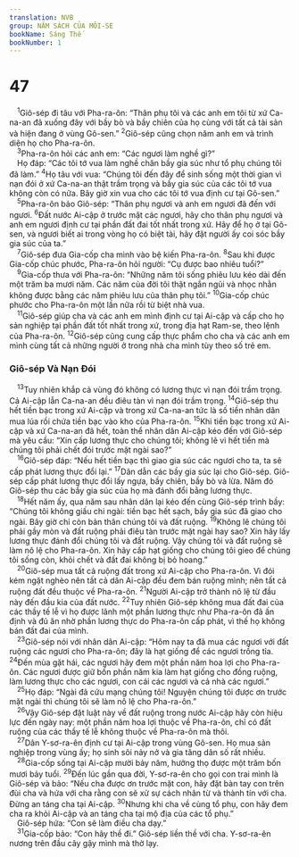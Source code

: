 ```yaml
---
translation: NVB
group: NĂM SÁCH CỦA MÔI-SE
bookName: Sáng Thế 
bookNumber: 1
---
```


<div class="title"><h1>47</h1></div>
<span class="verse sa_47_1"> <sup>1</sup>Giô-sép đi tâu với Pha-ra-ôn: “Thân phụ tôi và các anh em tôi từ xứ Ca-na-an đã xuống đây với bầy bò và bầy chiên của họ cùng với tất cả tài sản và hiện đang ở vùng Gô-sen.” </span>
<span class="verse sa_47_2"><sup>2</sup>Giô-sép cũng chọn năm anh em và trình diện họ cho Pha-ra-ôn. <br/></span>
<span class="verse sa_47_3"> <sup>3</sup>Pha-ra-ôn hỏi các anh em: “Các ngươi làm nghề gì?” <br/> Họ đáp: “Các tôi tớ vua làm nghề chăn bầy gia súc như tổ phụ chúng tôi đã làm.” </span>
<span class="verse sa_47_4"><sup>4</sup>Họ tâu với vua: “Chúng tôi đến đây để sinh sống một thời gian vì nạn đói ở xứ Ca-na-an thật trầm trọng và bầy gia súc của các tôi tớ vua không còn có nữa. Bây giờ xin vua cho các tôi tớ vua định cư tại Gô-sen.” <br/></span>
<span class="verse sa_47_5"> <sup>5</sup>Pha-ra-ôn bảo Giô-sép: “Thân phụ ngươi và anh em ngươi đã đến với ngươi. </span>
<span class="verse sa_47_6"><sup>6</sup>Đất nước Ai-cập ở trước mặt các ngươi, hãy cho thân phụ ngươi và anh em ngươi định cư tại phần đất đai tốt nhất trong xứ. Hãy để họ ở tại Gô-sen, và ngươi biết ai trong vòng họ có biệt tài, hãy đặt người ấy coi sóc bầy gia súc của ta.” <br/></span>
<span class="verse sa_47_7"> <sup>7</sup>Giô-sép đưa Gia-cốp cha mình vào bệ kiến Pha-ra-ôn. </span>
<span class="verse sa_47_8"><sup>8</sup>Sau khi được Gia-cốp chúc phước, Pha-ra-ôn hỏi người: “Cụ được bao nhiêu tuổi?” <br/></span>
<span class="verse sa_47_9"> <sup>9</sup>Gia-cốp thưa với Pha-ra-ôn: “Những năm tôi sống phiêu lưu kéo dài đến một trăm ba mươi năm. Các năm của đời tôi thật ngắn ngủi và nhọc nhằn không được bằng các năm phiêu lưu của thân phụ tôi.” </span>
<span class="verse sa_47_10"><sup>10</sup>Gia-cốp chúc phước cho Pha-ra-ôn một lần nữa rồi từ biệt nhà vua. <br/></span>
<span class="verse sa_47_11"> <sup>11</sup>Giô-sép giúp cha và các anh em mình định cư tại Ai-cập và cấp cho họ sản nghiệp tại phần đất tốt nhất trong xứ, trong địa hạt Ram-se, theo lệnh của Pha-ra-ôn. </span>
<span class="verse sa_47_12"><sup>12</sup>Giô-sép cũng cung cấp thực phẩm cho cha và các anh em mình cùng tất cả những người ở trong nhà cha mình tùy theo số trẻ em. <br/></span>
<div class="title"><h3>Giô-sép Và Nạn Đói </h3></div>
<span class="verse sa_47_13"> <sup>13</sup>Tuy nhiên khắp cả vùng đó không có lương thực vì nạn đói trầm trọng. Cả Ai-cập lẫn Ca-na-an đều điêu tàn vì nạn đói trầm trọng. </span>
<span class="verse sa_47_14"><sup>14</sup>Giô-sép thu hết tiền bạc trong xứ Ai-cập và trong xứ Ca-na-an tức là số tiền nhân dân mua lúa rồi chứa tiền bạc vào kho của Pha-ra-ôn. </span>
<span class="verse sa_47_15"><sup>15</sup>Khi tiền bạc trong xứ Ai-cập và xứ Ca-na-an đã hết, toàn thể nhân dân Ai-cập kéo đến với Giô-sép mà yêu cầu: “Xin cấp lương thực cho chúng tôi; không lẽ vì hết tiền mà chúng tôi phải chết đói trước mặt ngài sao?” <br/></span>
<span class="verse sa_47_16"> <sup>16</sup>Giô-sép đáp: “Nếu hết tiền bạc thì giao gia súc các ngươi cho ta, ta sẽ cấp phát lương thực đổi lại.” </span>
<span class="verse sa_47_17"><sup>17</sup>Dân dẫn các bầy gia súc lại cho Giô-sép. Giô-sép cấp phát lương thực đổi lấy ngựa, bầy chiên, bầy bò và lừa. Năm đó Giô-sép thu các bầy gia súc của họ mà đánh đổi bằng lương thực. <br/></span>
<span class="verse sa_47_18"> <sup>18</sup>Hết năm ấy, qua năm sau nhân dân lại kéo đến cùng Giô-sép trình bầy: “Chúng tôi không giấu chi ngài: tiền bạc hết sạch, bầy gia súc đã giao cho ngài. Bây giờ chỉ còn bản thân chúng tôi và đất ruộng. </span>
<span class="verse sa_47_19"><sup>19</sup>Không lẽ chúng tôi phải gầy mòn và đất ruộng phải điêu tàn trước mặt ngài hay sao? Xin hãy lấy lương thực đánh đổi chúng tôi và đất ruộng. Vậy chúng tôi và đất ruộng sẽ làm nô lệ cho Pha-ra-ôn. Xin hãy cấp hạt giống cho chúng tôi gieo để chúng tôi sống còn, khỏi chết và đất đai không bị bỏ hoang.” <br/></span>
<span class="verse sa_47_20"> <sup>20</sup>Giô-sép mua tất cả ruộng đất trong xứ Ai-cập cho Pha-ra-ôn. Vì đói kém ngặt nghèo nên tất cả dân Ai-cập đều đem bán ruộng mình; nên tất cả ruộng đất đều thuộc về Pha-ra-ôn. </span>
<span class="verse sa_47_21"><sup>21</sup>Người Ai-cập trở thành nô lệ từ đầu này đến đầu kia của đất nước. </span>
<span class="verse sa_47_22"><sup>22</sup>Tuy nhiên Giô-sép không mua đất đai của các thầy tế lễ vì họ được lãnh một phần lương thực như Pha-ra-ôn đã ấn định và đủ ăn nhờ phần lương thực do Pha-ra-ôn cấp phát, vì thế họ không bán đất đai của mình. <br/></span>
<span class="verse sa_47_23"> <sup>23</sup>Giô-sép nói với nhân dân Ai-cập: “Hôm nay ta đã mua các ngươi với đất ruộng các ngươi cho Pha-ra-ôn; đây là hạt giống để các ngươi trồng tỉa. </span>
<span class="verse sa_47_24"><sup>24</sup>Đến mùa gặt hái, các ngươi hãy đem một phần năm hoa lợi cho Pha-ra-ôn. Các ngươi được giữ bốn phần năm kia làm hạt giống cho đồng ruộng, làm lương thực cho các ngươi, con cái các ngươi và cả nhà các ngươi.” <br/></span>
<span class="verse sa_47_25"> <sup>25</sup>Họ đáp: “Ngài đã cứu mạng chúng tôi! Nguyện chúng tôi được ơn trước mặt ngài thì chúng tôi sẽ làm nô lệ cho Pha-ra-ôn.” <br/></span>
<span class="verse sa_47_26"> <sup>26</sup>Vậy Giô-sép đặt luật này về đất ruộng trong nước Ai-cập hãy còn hiệu lực đến ngày nay: một phần năm hoa lợi thuộc về Pha-ra-ôn, chỉ có đất ruộng của các thầy tế lễ không thuộc về Pha-ra-ôn mà thôi. <br/></span>
<span class="verse sa_47_27"> <sup>27</sup>Dân Y-sơ-ra-ên định cư tại Ai-cập trong vùng Gô-sen. Họ mua sản nghiệp trong vùng ấy; họ sinh sôi nảy nở và gia tăng dân số rất nhiều. <br/></span>
<span class="verse sa_47_28"> <sup>28</sup>Gia-cốp sống tại Ai-cập mười bảy năm, hưởng thọ được một trăm bốn mươi bảy tuổi. </span>
<span class="verse sa_47_29"><sup>29</sup>Đến lúc gần qua đời, Y-sơ-ra-ên cho gọi con trai mình là Giô-sép và bảo: “Nếu cha được ơn trước mặt con, hãy đặt bàn tay con trên đùi cha và hứa với cha rằng con sẽ xử sự cách nhân từ và thành tín với cha. Đừng an táng cha tại Ai-cập. </span>
<span class="verse sa_47_30"><sup>30</sup>Nhưng khi cha về cùng tổ phụ, con hãy đem cha ra khỏi Ai-cập và an táng cha tại mộ địa của các tổ phụ.” <br/> Giô-sép hứa: “Con sẽ làm điều cha dạy.” <br/></span>
<span class="verse sa_47_31"> <sup>31</sup>Gia-cốp bảo: “Con hãy thề đi.” Giô-sép liền thề với cha. Y-sơ-ra-ên nương trên đầu cây gậy mình mà thờ lạy. <br/></span>
